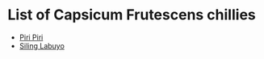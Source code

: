 # List of Capsicum Frutescens chillies

- [Piri Piri](piri-piri.md)
- [Siling Labuyo](siling-labuyo.md)
